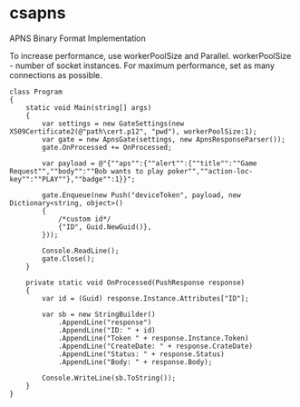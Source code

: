 # csapns
APNS Binary Format Implementation

To increase performance, use workerPoolSize and Parallel.
workerPoolSize - number of socket instances.
For maximum performance, set as many connections as possible. 

    class Program
    {
        static void Main(string[] args)
        {
            var settings = new GateSettings(new X509Certificate2(@"path\cert.p12", "pwd"), workerPoolSize:1);
            var gate = new ApnsGate(settings, new ApnsResponseParser());
            gate.OnProcessed += OnProcessed;

            var payload = @"{""aps"":{""alert"":{""title"":""Game Request"",""body"":""Bob wants to play poker"",""action-loc-key"":""PLAY""},""badge"":1}}";

            gate.Enqueue(new Push("deviceToken", payload, new Dictionary<string, object>()
            {
                /*custom id*/
                {"ID", Guid.NewGuid()},
            }));

            Console.ReadLine();
            gate.Close();
        }

        private static void OnProcessed(PushResponse response)
        {
            var id = (Guid) response.Instance.Attributes["ID"];

            var sb = new StringBuilder()
                .AppendLine("response")
                .AppendLine("ID: " + id)
                .AppendLine("Token " + response.Instance.Token)
                .AppendLine("CreateDate: " + response.CrateDate)
                .AppendLine("Status: " + response.Status)
                .AppendLine("Body: " + response.Body);

            Console.WriteLine(sb.ToString());
        }
    }
